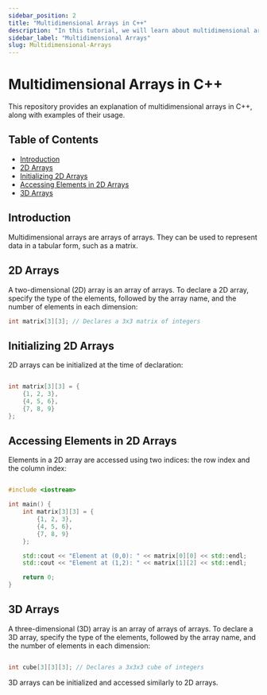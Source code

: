 ```yaml
---
sidebar_position: 2
title: "Multidimensional Arrays in C++"
description: "In this tutorial, we will learn about multidimensional arrays in C++ programming with the help of examples. Multidimensional arrays can store data in a tabular form."
sidebar_label: "Multidimensional Arrays"
slug: Multidimensional-Arrays
---
```


# Multidimensional Arrays in C++

This repository provides an explanation of multidimensional arrays in C++, along with examples of their usage.

## Table of Contents

- [Introduction](#introduction)
- [2D Arrays](#2d-arrays)
- [Initializing 2D Arrays](#initializing-2d-arrays)
- [Accessing Elements in 2D Arrays](#accessing-elements-in-2d-arrays)
- [3D Arrays](#3d-arrays)

## Introduction

Multidimensional arrays are arrays of arrays. They can be used to represent data in a tabular form, such as a matrix.

## 2D Arrays

A two-dimensional (2D) array is an array of arrays. To declare a 2D array, specify the type of the elements, followed by the array name, and the number of elements in each dimension:

```cpp
int matrix[3][3]; // Declares a 3x3 matrix of integers
```

## Initializing 2D Arrays

2D arrays can be initialized at the time of declaration:

```cpp

int matrix[3][3] = {
    {1, 2, 3},
    {4, 5, 6},
    {7, 8, 9}
};
```

## Accessing Elements in 2D Arrays

Elements in a 2D array are accessed using two indices: the row index and the column index:

```cpp

#include <iostream>

int main() {
    int matrix[3][3] = {
        {1, 2, 3},
        {4, 5, 6},
        {7, 8, 9}
    };

    std::cout << "Element at (0,0): " << matrix[0][0] << std::endl;
    std::cout << "Element at (1,2): " << matrix[1][2] << std::endl;

    return 0;
}
```

## 3D Arrays

A three-dimensional (3D) array is an array of arrays of arrays. To declare a 3D array, specify the type of the elements, followed by the array name, and the number of elements in each dimension:

``` cpp

int cube[3][3][3]; // Declares a 3x3x3 cube of integers
```

3D arrays can be initialized and accessed similarly to 2D arrays.
